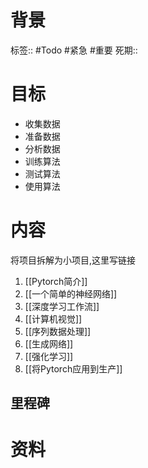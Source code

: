 # 背景
标签:: #Todo #紧急 #重要
死期::
# 目标
- 收集数据
- 准备数据
- 分析数据
- 训练算法
- 测试算法
- 使用算法









# 内容
将项目拆解为小项目,这里写链接
1. [[Pytorch简介]]
2. [[一个简单的神经网络]]
3. [[深度学习工作流]]
4. [[计算机视觉]]
5. [[序列数据处理]]
6. [[生成网络]]
7. [[强化学习]]
8. [[将Pytorch应用到生产]]


## 里程碑


# 资料

